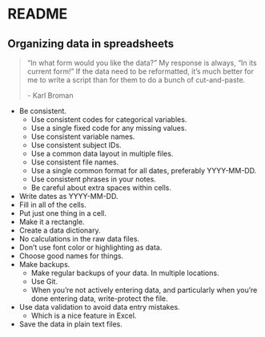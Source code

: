 # README

## Organizing data in spreadsheets

> “In what form would you like the data?” My response is always, “In its current form!” If the data need to be reformatted, it’s much better for me to write a script than for them to do a bunch of cut-and-paste.
>
> \- Karl Broman

- Be consistent.
  - Use consistent codes for categorical variables.
  - Use a single fixed code for any missing values.
  - Use consistent variable names.
  - Use consistent subject IDs.
  - Use a common data layout in multiple files.
  - Use consistent file names.
  - Use a single common format for all dates, preferably YYYY-MM-DD.
  - Use consistent phrases in your notes.
  - Be careful about extra spaces within cells.
- Write dates as YYYY-MM-DD.
- Fill in all of the cells.
- Put just one thing in a cell.
- Make it a rectangle.
- Create a data dictionary.
- No calculations in the raw data files.
- Don’t use font color or highlighting as data.
- Choose good names for things.
- Make backups.
  - Make regular backups of your data. In multiple locations.
  - Use Git.
  - When you’re not actively entering data, and particularly when you’re done entering data, write-protect the file.
- Use data validation to avoid data entry mistakes.
  - Which is a nice feature in Excel.
- Save the data in plain text files.

